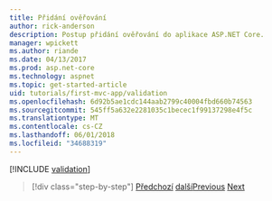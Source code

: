 ```yaml
---
title: Přidání ověřování
author: rick-anderson
description: Postup přidání ověřování do aplikace ASP.NET Core.
manager: wpickett
ms.author: riande
ms.date: 04/13/2017
ms.prod: asp.net-core
ms.technology: aspnet
ms.topic: get-started-article
uid: tutorials/first-mvc-app/validation
ms.openlocfilehash: 6d92b5ae1cdc144aab2799c40004fbd660b74563
ms.sourcegitcommit: 545ff5a632e2281035c1becec1f99137298e4f5c
ms.translationtype: MT
ms.contentlocale: cs-CZ
ms.lasthandoff: 06/01/2018
ms.locfileid: "34688319"
---
```

[!INCLUDE [validation](~/includes/mvc-intro/validation.md)]

> [!div class="step-by-step"]
> <span data-ttu-id="2a839-103">[Předchozí](new-field.md)
> [další](details.md)</span><span class="sxs-lookup"><span data-stu-id="2a839-103">[Previous](new-field.md)
[Next](details.md)</span></span>  

